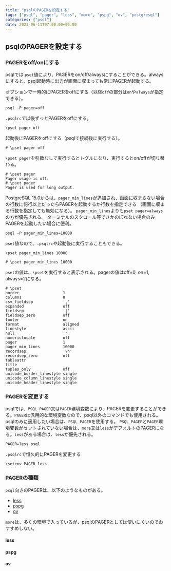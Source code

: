 ```yaml
---
title: "psqlのPAGERを設定する"
tags: ["psql", "pager", "less", "more", "pspg", "ov", "postgresql"]
categories: ["psql"]
date: 2023-06-11T07:00:00+09:00
---
```


## psqlのPAGERを設定する

### PAGERをoff/onにする

psqlでは `pset`値により、PAGERをon/off/alwaysにすることができる。alwaysにすると、psql起動時に出力が画面に収まっても常にPAGERが起動する。

オプションで一時的にPAGERをoffにする（以降`off`の部分は`on`や`always`が指定できる）。

```console
psql -P pager=off
```

`.psqlrc`で以後ずっとPAGERをoffにする。

```~/.psqlrc
\pset pager off
```

起動後にPAGERをoffにする（psqlで接続後に実行する）。

```
# \pset pager off
```

`\pset pager`を引数なしで実行するとトグルになり、実行するとon/offが切り替わる。

```
# \pset pager
Pager usage is off.
# \pset pager
Pager is used for long output.
```

PostgreSQL 15.0からは、`pager_min_lines`が追加され、画面に収まらない場合の行数に何行以上だったらPAGERを起動するか行数を指定できる
（画面に収まる行数を指定しても無効になる）。
`pager_min_lines`よりも`pset pager=always`の方が優先される。
ターミナルのスクロール等でさかのぼれない場合のみPAGERを起動したい場合に便利。

```console
psql -P pager_min_lines=10000
```

`pset`値なので、`.psqlrc`や起動後に実行することもできる。

```~/.psqlrc
\pset pager_min_lines 10000
```

```
# \pset pager_min_lines 10000
```

`pset`の値は、`\pset`を実行すると表示される。pagerの値はoff=0, on=1, always=2になる。

```
# \pset
border                   1
columns                  0
csv_fieldsep             ','
expanded                 off
fieldsep                 '|'
fieldsep_zero            off
footer                   on
format                   aligned
linestyle                ascii
null                     ''
numericlocale            off
pager                    1
pager_min_lines          10000
recordsep                '\n'
recordsep_zero           off
tableattr                
title                    
tuples_only              off
unicode_border_linestyle single
unicode_column_linestyle single
unicode_header_linestyle single
```

### PAGERを変更する

psqlでは、`PSQL_PAGER`又は`PAGER`環境変数により、PAGERを変更することができる。`PAGER`は汎用的な環境変数なので、psql以外のコマンドでも使用される。psqlのみに適用したい場合は、`PSQL_PAGER`を使用する。
`PSQL_PAGER`と`PAGER`環境変数がセットされていない場合は、`more`又は`less`がデフォルトのPAGERになる。`less`がある場合は、`less`が優先される。

```console
PAGER=less psql
```

`.psqlrc`で恒久的にPAGERを変更する

```~/.psqlrc
\setenv PAGER less
```

### PAGERの種類

`psql`向きのPAGERは、以下のようなものがある。

* [less](https://www.greenwoodsoftware.com/less/)
* [pspg](https://github.com/okbob/pspg)
* [ov](https://github.com/noborus/ov)

`more`は、多くの環境で入っているが、psqlのPAGERとしては使いにくいのでおすすめしない。

#### less

#### pspg

#### ov
